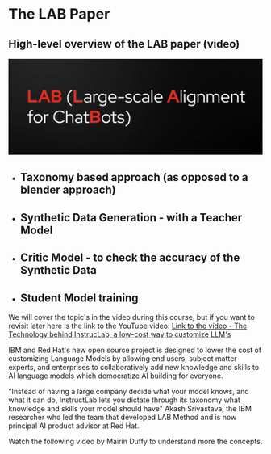 # The LAB Paper

## High-level overview of the LAB paper (video)

![LAB Paper](graphics/labpaper2.png)

- ## Taxonomy based approach (as opposed to a blender approach)
- ## Synthetic Data Generation - with a Teacher Model
- ## Critic Model - to check the accuracy of the Synthetic Data
- ## Student Model training

We will cover the topic's in the video during this course, but if you want to revisit later here is the link to the YouTube video:
[Link to the video - The Technology behind InstrucLab, a low-cost way to customize LLM's](https://youtu.be/_kbq-npuMC0?si=F6FUVsk2GGLrgmrn)

IBM and Red Hat\'s new open source project is designed to lower the cost of customizing Language Models by allowing end users, subject matter experts, and enterprises to collaboratively add new knowledge and skills to AI language models which democratize AI building for everyone.

\"Instead of having a large company decide what your model knows, and what it can do, InstructLab lets you dictate through its taxonomy what knowledge and skills your model should have\" Akash Srivastava, the IBM researcher who led the team that developed LAB Method and is now principal AI product advisor at Red Hat.

Watch the following video by Máirín Duffy to understand more the concepts.



